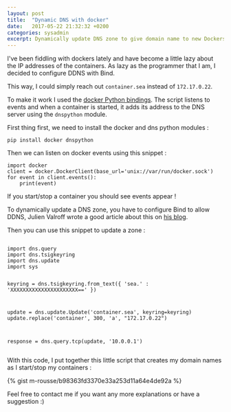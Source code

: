 ```yaml
---
layout: post
title:  "Dynamic DNS with docker"
date:   2017-05-22 21:32:32 +0200
categories: sysadmin
excerpt: Dynamically update DNS zone to give domain name to new Dockers.
---
```


I've been fiddling with dockers lately and have become a little lazy about the IP addresses of the containers. As lazy as the programmer that I am, I decided to configure DDNS with Bind.

This way, I could simply reach out `container.sea` instead of `172.17.0.22`.

<!---excerpt-break-->

To make it work I used the [docker Python bindings](https://docker-py.readthedocs.io/en/stable/). The script listens to events and when a container is started, it adds its address to the DNS server using the `dnspython` module.

First thing first, we need to install the docker and dns python modules :

```
pip install docker dnspython
```

Then we can listen on docker events using this snippet :

```
import docker
client = docker.DockerClient(base_url='unix://var/run/docker.sock')
for event in client.events():
    print(event)
```

If you start/stop a container you should see events appear !

To dynamically update a DNS zone, you have to configure Bind to allow DDNS, Julien Valroff wrote a good article about this on [his blog](https://www.kirya.net/articles/running-a-secure-ddns-service-with-bind/).

Then you can use this snippet to update a zone :

<div><pre class="language-python line-numbers">
<code class="language-python">
import dns.query
import dns.tsigkeyring
import dns.update
import sys

keyring = dns.tsigkeyring.from_text({
    'sea.' : 'XXXXXXXXXXXXXXXXXXXXXX=='
})

update = dns.update.Update('container.sea', keyring=keyring)
update.replace('container', 300, 'a', "172.17.0.22")

response = dns.query.tcp(update, '10.0.0.1')
</code></pre></div>

With this code, I put together this little script that creates my domain names as I start/stop my containers :

{% gist m-rousse/b98363fd3370e33a253d11a64e4de92a %}

Feel free to contact me if you want any more explanations or have a suggestion :)
